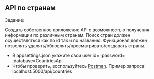 ## API по странам

Задание:

Создать собственное приложение API с возможностью получения информации по различным странам. Поиск стран должен осуществляться как по id так и по названию.
Функционал должен позволять удалять/обновлять/просматривать/создавать страны.

* В appsettings.json укажите свои user id= ;password= ;database=CountriesApi
* Чтобы проверить, воспользуйтесь [Postman](https://www.postman.com/). Пример запроса: localhost:5000/api/countries
